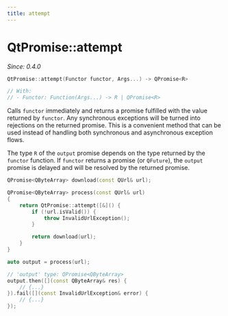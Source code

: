 ```yaml
---
title: attempt
---
```


# QtPromise::attempt

*Since: 0.4.0*

```cpp
QtPromise::attempt(Functor functor, Args...) -> QPromise<R>

// With:
// - Functor: Function(Args...) -> R | QPromise<R>
```

Calls `functor` immediately and returns a promise fulfilled with the value returned by `functor`.
Any synchronous exceptions will be turned into rejections on the returned promise. This is a
convenient method that can be used instead of handling both synchronous and asynchronous exception
flows.

The type `R` of the `output` promise depends on the type returned by the `functor` function. If
`functor` returns a promise (or `QFuture`), the `output` promise is delayed and will be resolved
by the returned promise.

```cpp
QPromise<QByteArray> download(const QUrl& url);

QPromise<QByteArray> process(const QUrl& url)
{
    return QtPromise::attempt([&]() {
        if (!url.isValid()) {
            throw InvalidUrlException();
        }

        return download(url);
    }
}

auto output = process(url);

// 'output' type: QPromise<QByteArray>
output.then([](const QByteArray& res) {
    // {...}
}).fail([](const InvalidUrlException& error) {
    // {...}
});
```
